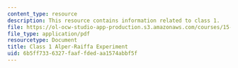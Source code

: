 ```yaml
---
content_type: resource
description: This resource contains information related to class 1.
file: https://ol-ocw-studio-app-production.s3.amazonaws.com/courses/15-067-competitive-decision-making-and-negotiation-spring-2011/6b5ff7336327faaffdedaa1574abbf5f_MIT15_067S11_Cl1_Al-Ra_Ex.pdf
file_type: application/pdf
resourcetype: Document
title: Class 1 Alper-Raiffa Experiment
uid: 6b5ff733-6327-faaf-fded-aa1574abbf5f
---
```

